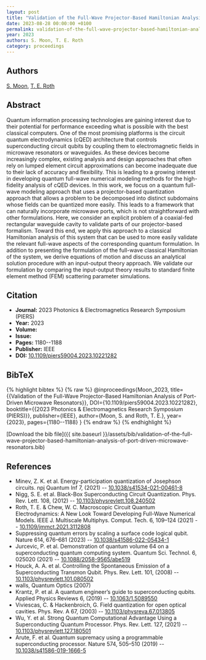 ```yaml
---
layout: post
title: "Validation of the Full-Wave Projector-Based Hamiltonian Analysis of Port-Driven Microwave Resonators"
date: 2023-08-28 00:00:00 +0100
permalink: validation-of-the-full-wave-projector-based-hamiltonian-analysis-of-port-driven-microwave-resonators
year: 2023
authors: S. Moon, T. E. Roth
category: proceedings
---
```

 
## Authors
[S. Moon](authors/s-moon), [T. E. Roth](authors/t-e-roth)
 
## Abstract
Quantum information processing technologies are gaining interest due to their potential for performance exceeding what is possible with the best classical computers. One of the most promising platforms is the circuit quantum electrodynamics (cQED) architecture that controls superconducting circuit qubits by coupling them to electromagnetic fields in microwave resonators or waveguides. As these devices become increasingly complex, existing analysis and design approaches that often rely on lumped element circuit approximations can become inadequate due to their lack of accuracy and flexibility. This is leading to a growing interest in developing quantum full-wave numerical modeling methods for the high-fidelity analysis of cQED devices. In this work, we focus on a quantum full-wave modeling approach that uses a projector-based quantization approach that allows a problem to be decomposed into distinct subdomains whose fields can be quantized more easily. This leads to a framework that can naturally incorporate microwave ports, which is not straightforward with other formulations. Here, we consider an explicit problem of a coaxial-fed rectangular waveguide cavity to validate parts of our projector-based formalism. Toward this end, we apply this approach to a classical Hamiltonian analysis of this system that can be used to more easily validate the relevant full-wave aspects of the corresponding quantum formulation. In addition to presenting the formulation of the full-wave classical Hamiltonian of the system, we derive equations of motion and discuss an analytical solution procedure with an input-output theory approach. We validate our formulation by comparing the input-output theory results to standard finite element method (FEM) scattering parameter simulations.
 
## Citation
- **Journal:** 2023 Photonics &amp; Electromagnetics Research Symposium (PIERS)
- **Year:** 2023
- **Volume:** 
- **Issue:** 
- **Pages:** 1180--1188
- **Publisher:** IEEE
- **DOI:** [10.1109/piers59004.2023.10221282](https://doi.org/10.1109/piers59004.2023.10221282)
 
## BibTeX
{% highlight bibtex %}
{% raw %}
@inproceedings{Moon_2023,
  title={{Validation of the Full-Wave Projector-Based Hamiltonian Analysis of Port-Driven Microwave Resonators}},
  DOI={10.1109/piers59004.2023.10221282},
  booktitle={{2023 Photonics &amp; Electromagnetics Research Symposium (PIERS)}},
  publisher={IEEE},
  author={Moon, S. and Roth, T. E.},
  year={2023},
  pages={1180--1188}
}
{% endraw %}
{% endhighlight %}
 
[Download the bib file]({{ site.baseurl }}/assets/bib/validation-of-the-full-wave-projector-based-hamiltonian-analysis-of-port-driven-microwave-resonators.bib)
 
## References
- Minev, Z. K. et al. Energy-participation quantization of Josephson circuits. npj Quantum Inf 7, (2021) -- [10.1038/s41534-021-00461-8](https://doi.org/10.1038/s41534-021-00461-8)
- Nigg, S. E. et al. Black-Box Superconducting Circuit Quantization. Phys. Rev. Lett. 108, (2012) -- [10.1103/physrevlett.108.240502](https://doi.org/10.1103/physrevlett.108.240502)
- Roth, T. E. & Chew, W. C. Macroscopic Circuit Quantum Electrodynamics: A New Look Toward Developing Full-Wave Numerical Models. IEEE J. Multiscale Multiphys. Comput. Tech. 6, 109–124 (2021) -- [10.1109/jmmct.2021.3112808](https://doi.org/10.1109/jmmct.2021.3112808)
- Suppressing quantum errors by scaling a surface code logical qubit. Nature 614, 676–681 (2023) -- [10.1038/s41586-022-05434-1](https://doi.org/10.1038/s41586-022-05434-1)
- Jurcevic, P. et al. Demonstration of quantum volume 64 on a superconducting quantum computing system. Quantum Sci. Technol. 6, 025020 (2021) -- [10.1088/2058-9565/abe519](https://doi.org/10.1088/2058-9565/abe519)
- Houck, A. A. et al. Controlling the Spontaneous Emission of a Superconducting Transmon Qubit. Phys. Rev. Lett. 101, (2008) -- [10.1103/physrevlett.101.080502](https://doi.org/10.1103/physrevlett.101.080502)
- walls, Quantum Optics (2007)
- Krantz, P. et al. A quantum engineer’s guide to superconducting qubits. Applied Physics Reviews 6, (2019) -- [10.1063/1.5089550](https://doi.org/10.1063/1.5089550)
- Viviescas, C. & Hackenbroich, G. Field quantization for open optical cavities. Phys. Rev. A 67, (2003) -- [10.1103/physreva.67.013805](https://doi.org/10.1103/physreva.67.013805)
- Wu, Y. et al. Strong Quantum Computational Advantage Using a Superconducting Quantum Processor. Phys. Rev. Lett. 127, (2021) -- [10.1103/physrevlett.127.180501](https://doi.org/10.1103/physrevlett.127.180501)
- Arute, F. et al. Quantum supremacy using a programmable superconducting processor. Nature 574, 505–510 (2019) -- [10.1038/s41586-019-1666-5](https://doi.org/10.1038/s41586-019-1666-5)

